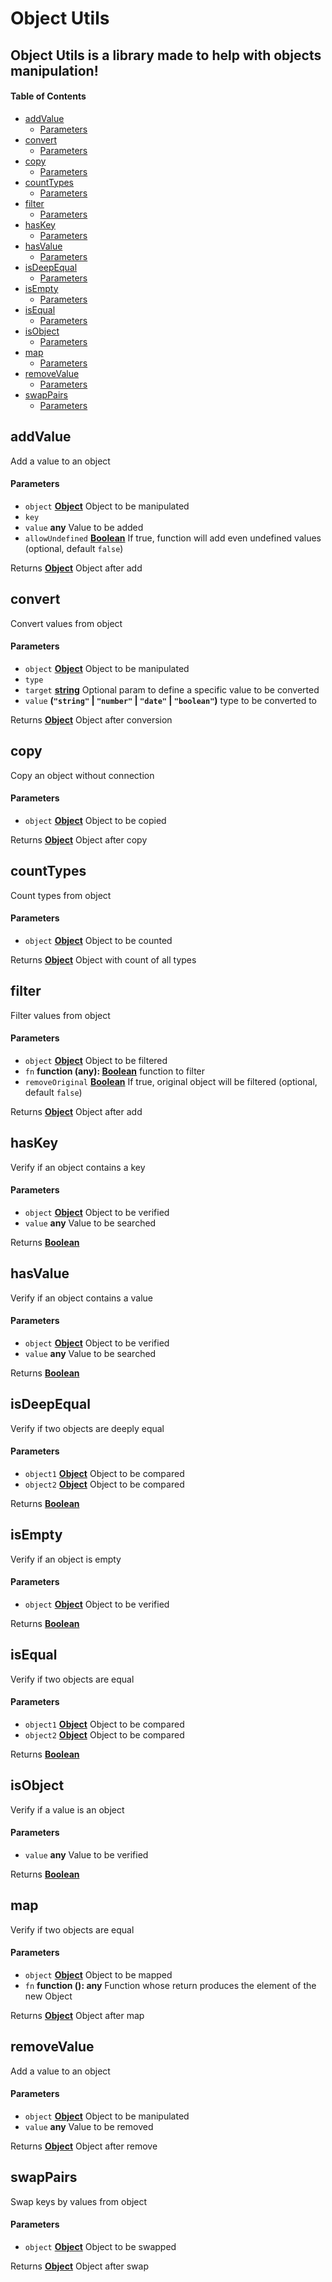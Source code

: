 # Object Utils

## Object Utils is a library made to help with objects manipulation!

<!-- Generated by documentation.js. Update this documentation by updating the source code. -->

#### Table of Contents

*   [addValue][1]
    *   [Parameters][2]
*   [convert][3]
    *   [Parameters][4]
*   [copy][5]
    *   [Parameters][6]
*   [countTypes][7]
    *   [Parameters][8]
*   [filter][9]
    *   [Parameters][10]
*   [hasKey][11]
    *   [Parameters][12]
*   [hasValue][13]
    *   [Parameters][14]
*   [isDeepEqual][15]
    *   [Parameters][16]
*   [isEmpty][17]
    *   [Parameters][18]
*   [isEqual][19]
    *   [Parameters][20]
*   [isObject][21]
    *   [Parameters][22]
*   [map][23]
    *   [Parameters][24]
*   [removeValue][25]
    *   [Parameters][26]
*   [swapPairs][27]
    *   [Parameters][28]

## addValue

Add a value to an object

#### Parameters

*   `object` **[Object][29]** Object to be manipulated
*   `key`  
*   `value` **any** Value to be added
*   `allowUndefined` **[Boolean][30]** If true, function will add even undefined values (optional, default `false`)

Returns **[Object][29]** Object after add

## convert

Convert values from object

#### Parameters

*   `object` **[Object][29]** Object to be manipulated
*   `type`  
*   `target` **[string][31]** Optional param to define a specific value to be converted
*   `value` **(`"string"` | `"number"` | `"date"` | `"boolean"`)** type to be converted to

Returns **[Object][29]** Object after conversion

## copy

Copy an object without connection

#### Parameters

*   `object` **[Object][29]** Object to be copied

Returns **[Object][29]** Object after copy

## countTypes

Count types from object

#### Parameters

*   `object` **[Object][29]** Object to be counted

Returns **[Object][29]** Object with count of all types

## filter

Filter values from object

#### Parameters

*   `object` **[Object][29]** Object to be filtered
*   `fn` **function (any): [Boolean][30]** function to filter
*   `removeOriginal` **[Boolean][30]** If true, original object will be filtered (optional, default `false`)

Returns **[Object][29]** Object after add

## hasKey

Verify if an object contains a key

#### Parameters

*   `object` **[Object][29]** Object to be verified
*   `value` **any** Value to be searched

Returns **[Boolean][30]** 

## hasValue

Verify if an object contains a value

#### Parameters

*   `object` **[Object][29]** Object to be verified
*   `value` **any** Value to be searched

Returns **[Boolean][30]** 

## isDeepEqual

Verify if two objects are deeply equal

#### Parameters

*   `object1` **[Object][29]** Object to be compared
*   `object2` **[Object][29]** Object to be compared

Returns **[Boolean][30]** 

## isEmpty

Verify if an object is empty

#### Parameters

*   `object` **[Object][29]** Object to be verified

Returns **[Boolean][30]** 

## isEqual

Verify if two objects are equal

#### Parameters

*   `object1` **[Object][29]** Object to be compared
*   `object2` **[Object][29]** Object to be compared

Returns **[Boolean][30]** 

## isObject

Verify if a value is an object

#### Parameters

*   `value` **any** Value to be verified

Returns **[Boolean][30]** 

## map

Verify if two objects are equal

#### Parameters

*   `object` **[Object][29]** Object to be mapped
*   `fn` **function (): any** Function whose return produces the element of the new Object

Returns **[Object][29]** Object after map

## removeValue

Add a value to an object

#### Parameters

*   `object` **[Object][29]** Object to be manipulated
*   `value` **any** Value to be removed

Returns **[Object][29]** Object after remove

## swapPairs

Swap keys by values from object

#### Parameters

*   `object` **[Object][29]** Object to be swapped

Returns **[Object][29]** Object after swap

[1]: #addvalue

[2]: #parameters

[3]: #convert

[4]: #parameters-1

[5]: #copy

[6]: #parameters-2

[7]: #counttypes

[8]: #parameters-3

[9]: #filter

[10]: #parameters-4

[11]: #haskey

[12]: #parameters-5

[13]: #hasvalue

[14]: #parameters-6

[15]: #isdeepequal

[16]: #parameters-7

[17]: #isempty

[18]: #parameters-8

[19]: #isequal

[20]: #parameters-9

[21]: #isobject

[22]: #parameters-10

[23]: #map

[24]: #parameters-11

[25]: #removevalue

[26]: #parameters-12

[27]: #swappairs

[28]: #parameters-13

[29]: https://developer.mozilla.org/docs/Web/JavaScript/Reference/Global_Objects/Object

[30]: https://developer.mozilla.org/docs/Web/JavaScript/Reference/Global_Objects/Boolean

[31]: https://developer.mozilla.org/docs/Web/JavaScript/Reference/Global_Objects/String
